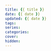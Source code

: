 ```yaml
---
title: {{ title }}
date: {{ date }}
updated: {{ date }}
tags:
series:
categories:
cover:
hidden:
---
```

